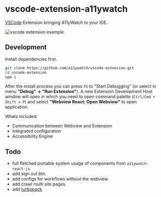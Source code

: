 # vscode-extension-a11ywatch

[VSCode](https://code.visualstudio.com/insiders/) Extension bringing A11yWatch to your IDE. 

![vscode extension example](https://user-images.githubusercontent.com/8095978/211420387-26244092-ac8e-42e2-a141-f025f7812ef4.gif)

## Development

Install dependencies first.

```bash
git clone https://github.com/a11ywatch/vscode-extension.git
cd vscode-extension
npm i
```

After the install process you can press `F5` to "Start Debugging" (or select in menu **"Debug" -> "Run Extension"**). 
A new Extension Development Host window will open in which you need to open command palette (`Ctrl/Cmd + Shift + P`) and select **"Webview React: Open Webview"** to open application.

Whats included:
- Communication between Webview and Extension
- Integrated configuration
- Accessibility Engine

## Todo

- full fletched portable system usage of components from `a11ywatch-react-js`.
- add sign out btn.
- add configs for workflows without the webview.
- add crawl multi site pages.
- add [turbopack](https://turbo.build/pack).